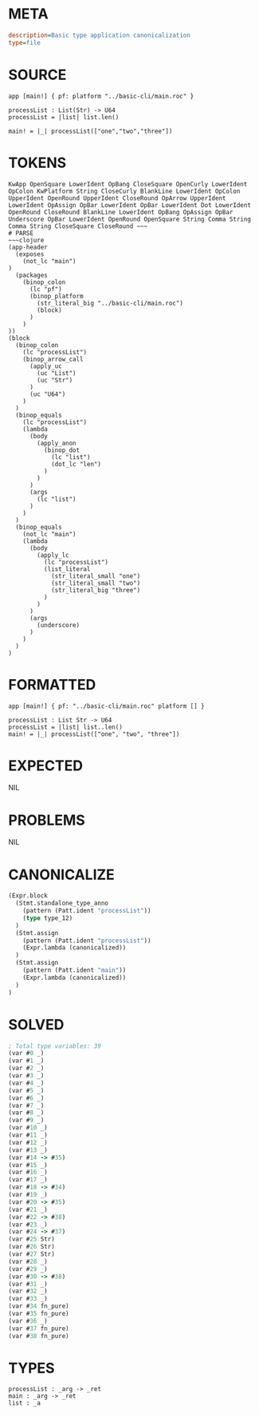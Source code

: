 # META
~~~ini
description=Basic type application canonicalization
type=file
~~~
# SOURCE
~~~roc
app [main!] { pf: platform "../basic-cli/main.roc" }

processList : List(Str) -> U64
processList = |list| list.len()

main! = |_| processList(["one","two","three"])
~~~
# TOKENS
~~~text
KwApp OpenSquare LowerIdent OpBang CloseSquare OpenCurly LowerIdent OpColon KwPlatform String CloseCurly BlankLine LowerIdent OpColon UpperIdent OpenRound UpperIdent CloseRound OpArrow UpperIdent LowerIdent OpAssign OpBar LowerIdent OpBar LowerIdent Dot LowerIdent OpenRound CloseRound BlankLine LowerIdent OpBang OpAssign OpBar Underscore OpBar LowerIdent OpenRound OpenSquare String Comma String Comma String CloseSquare CloseRound ~~~
# PARSE
~~~clojure
(app-header
  (exposes
    (not_lc "main")
)
  (packages
    (binop_colon
      (lc "pf")
      (binop_platform
        (str_literal_big "../basic-cli/main.roc")
        (block)
      )
    )
))
(block
  (binop_colon
    (lc "processList")
    (binop_arrow_call
      (apply_uc
        (uc "List")
        (uc "Str")
      )
      (uc "U64")
    )
  )
  (binop_equals
    (lc "processList")
    (lambda
      (body
        (apply_anon
          (binop_dot
            (lc "list")
            (dot_lc "len")
          )
        )
      )
      (args
        (lc "list")
      )
    )
  )
  (binop_equals
    (not_lc "main")
    (lambda
      (body
        (apply_lc
          (lc "processList")
          (list_literal
            (str_literal_small "one")
            (str_literal_small "two")
            (str_literal_big "three")
          )
        )
      )
      (args
        (underscore)
      )
    )
  )
)
~~~
# FORMATTED
~~~roc
app [main!] { pf: "../basic-cli/main.roc" platform [] }

processList : List Str -> U64
processList = |list| list..len()
main! = |_| processList(["one", "two", "three"])
~~~
# EXPECTED
NIL
# PROBLEMS
NIL
# CANONICALIZE
~~~clojure
(Expr.block
  (Stmt.standalone_type_anno
    (pattern (Patt.ident "processList"))
    (type type_12)
  )
  (Stmt.assign
    (pattern (Patt.ident "processList"))
    (Expr.lambda (canonicalized))
  )
  (Stmt.assign
    (pattern (Patt.ident "main"))
    (Expr.lambda (canonicalized))
  )
)
~~~
# SOLVED
~~~clojure
; Total type variables: 39
(var #0 _)
(var #1 _)
(var #2 _)
(var #3 _)
(var #4 _)
(var #5 _)
(var #6 _)
(var #7 _)
(var #8 _)
(var #9 _)
(var #10 _)
(var #11 _)
(var #12 _)
(var #13 _)
(var #14 -> #35)
(var #15 _)
(var #16 _)
(var #17 _)
(var #18 -> #34)
(var #19 _)
(var #20 -> #35)
(var #21 _)
(var #22 -> #38)
(var #23 _)
(var #24 -> #37)
(var #25 Str)
(var #26 Str)
(var #27 Str)
(var #28 _)
(var #29 _)
(var #30 -> #38)
(var #31 _)
(var #32 _)
(var #33 _)
(var #34 fn_pure)
(var #35 fn_pure)
(var #36 _)
(var #37 fn_pure)
(var #38 fn_pure)
~~~
# TYPES
~~~roc
processList : _arg -> _ret
main : _arg -> _ret
list : _a
~~~
